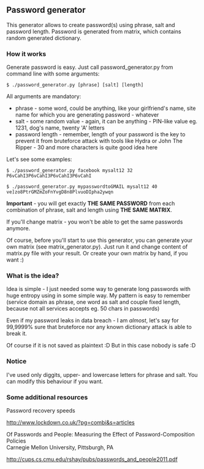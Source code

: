 ## Password generator

This generator allows to create password(s) using phrase, salt and password length.
Password is generated from matrix, which contains random generated dictionary.

### How it works

Generate password is easy. Just call password_generator.py from command line with some arguments:

```
$ ./password_generator.py [phrase] [salt] [length]
```

All arguments are mandatory:

* phrase - some word, could be anything, like your girlfriend's name, site name for which you are generating password - whatever
* salt - some random value - again, it can be anything - PIN-like value eg. 1231, dog's name, twenty 'A' letters
* password length - remember, length of your password is the key to prevent it from bruteforce attack with tools like Hydra or John The Ripper - 30 and more characters is quite good idea here


Let's see some examples:

```
$ ./password_generator.py facebook mysalt12 32
P6vCahI3P6vCahI3P6vCahI3P6vCahI

$ ./password_generator.py mypasswordtoGMAIL mysalt12 40
ve]zo8PtrGMZmZoFnYvgD8n8PlvuoDIpha2ywqn

```

**Important** - you will get exactly **THE SAME PASSWORD** from each combination of phrase, salt and length using **THE SAME MATRIX**.

If you'll change matrix - you won't be able to get the same passwords anymore.


Of course, before you'll start to use this generator, you can generate your own matrix (see matrix_generator.py). Just run it and change content of matrix.py file with your result. Or create your own matrix by hand, if you want :)


### What is the idea?

Idea is simple - I just needed some way to generate long passwords with huge entropy using in some simple way.
My pattern is easy to remember (service domain as phrase, one word as salt and couple fixed length, because not all services accepts eg. 50 chars in passwords)

Even if my password leaks in data breach - I am _almost_, let's say for 99,9999% sure that bruteforce nor any known dictionary attack is able to break it.

Of course if it is not saved as plaintext :D But in this case nobody is safe :D

### Notice

I've used only diggits, upper- and lowercase letters for phrase and salt. You can modify this behaviour if you want.


### Some additional resources

Password recovery speeds                

http://www.lockdown.co.uk/?pg=combi&s=articles

Of Passwords and People: Measuring the Effect of Password-Composition Policies                    
Carnegie Mellon University, Pittsburgh, PA              

http://cups.cs.cmu.edu/rshay/pubs/passwords_and_people2011.pdf

